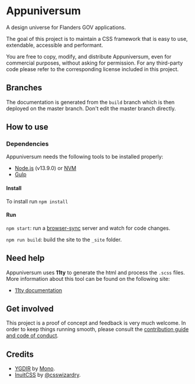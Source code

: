 # Appuniversum

A design universe for Flanders GOV applications.

The goal of this project is to maintain a CSS framework that is easy to use, extendable, accessible and performant.

You are free to copy, modify, and distribute Appuniversum, even for commercial purposes, without asking for permission. For any third-party code please refer to the corresponding license included in this project.

## Branches
The documentation is generated from the `build` branch which is then deployed on the master branch. Don't edit the master branch directly.

## How to use

### Dependencies
Appuniversum needs the following tools to be installed properly:
- [Node.js](https://nodejs.org/en/) (v13.9.0) or [NVM](https://github.com/creationix/nvm)
- [Gulp](http://gulpjs.com/)

#### Install
To install run `npm install`

#### Run

`npm start`: run a [browser-sync](https://www.browsersync.io/) server and watch for code changes.

`npm run build`: build the site to the `_site` folder.

## Need help
Appuniversum uses **11ty** to generate the html and process the `.scss` files. More information about this tool can be found on the following site:
- [11ty documentation](https://www.11ty.io/docs/)

## Get involved

This project is a proof of concept and feedback is very much welcome. In order to keep things running smooth, please consult the [contribution guide and code of conduct](https://github.com/appuniversum/appuniversum.github.io/blob/master/CONTRIBUTING.md).

## Credits
- [YGDIR](https://github.com/mono-company/ygdir) by [Mono](https://mono.company/).
- [InuitCSS](https://github.com/inuitcss/inuitcss) by [@csswizardry](https://twitter.com/csswizardry).
